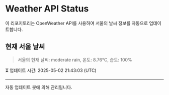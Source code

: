 
# Weather API Status

이 리포지토리는 OpenWeather API를 사용하여 서울의 날씨 정보를 자동으로 업데이트합니다.

## 현재 서울 날씨
> 서울의 현재 날씨: moderate rain, 온도: 8.76°C, 습도: 100%

⏳ 업데이트 시간: 2025-05-02 21:43:03 (UTC)

---
자동 업데이트 봇에 의해 관리됩니다.
